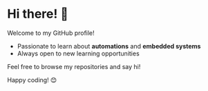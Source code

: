 # Hi there! 👋

Welcome to my GitHub profile!

- Passionate to learn about **automations** and **embedded systems**
- Always open to new learning opportunities

Feel free to browse my repositories and say hi!

Happy coding! 😊
